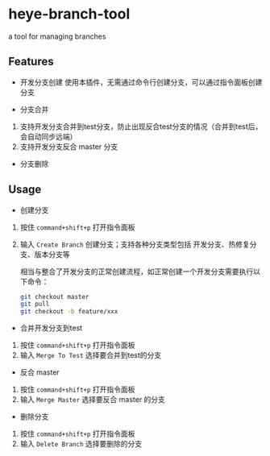 # heye-branch-tool

a tool for managing branches

## Features
- 开发分支创建
  使用本插件，无需通过命令行创建分支，可以通过指令面板创建分支

- 分支合并
1. 支持开发分支合并到test分支，防止出现反合test分支的情况（合并到test后，会自动同步远端）
2. 支持开发分支反合 master 分支

- 分支删除

## Usage
- 创建分支
1. 按住 `command+shift+p` 打开指令面板
2. 输入 `Create Branch` 创建分支；支持各种分支类型包括 开发分支、热修复分支、版本分支等

   相当与整合了开发分支的正常创建流程，如正常创建一个开发分支需要执行以下命令：

   ```bash
   git checkout master
   git pull
   git checkout -b feature/xxx

- 合并开发分支到test
1. 按住 `command+shift+p` 打开指令面板
2. 输入 `Merge To Test` 选择要合并到test的分支

- 反合 master
1. 按住 `command+shift+p` 打开指令面板
2. 输入 `Merge Master` 选择要反合 master 的分支

- 删除分支
1. 按住 `command+shift+p` 打开指令面板
2. 输入 `Delete Branch` 选择要删除的分支
